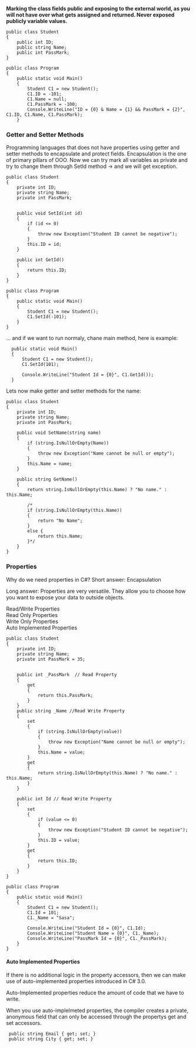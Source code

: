 **Marking the class fields public and exposing to the external world, as you will not have over what gets assigned and returned. Never exposed publicly variable values.**

```
public class Student
{
    public int ID;
    public string Name;
    public int PassMark;        
}

public class Program
{
    public static void Main()
    {
        Student C1 = new Student();
        C1.ID = -101;
        C1.Name = null;
        C1.PassMark = -100;
        Console.WriteLine("ID = {0} & Name = {1} && PassMark = {2}", C1.ID, C1.Name, C1.PassMark);
    }
```

### Getter and Setter Methods

Programming languages that does not have properties using getter and setter methods to encapsulate and protect fields.
Encapsulation is the one of primary pillars of OOO.
Now we can try mark all variables as private and try to change them through SetId method -> and we will get exception.

```
public class Student
{
    private int ID;
    private string Name;
    private int PassMark;


    public void SetId(int id)
    {
        if (id <= 0)
        {
            throw new Exception("Student ID cannot be negative");
        }
        this.ID = id;
    }

    public int GetId()
    {
        return this.ID;
    }
}

public class Program
{
    public static void Main()
    {
        Student C1 = new Student();
        C1.SetId(-101);       
    }
}
```

... and if we want to run normaly, chane main method, here is example:

```
  public static void Main()
  {
      Student C1 = new Student();
      C1.SetId(101);

      Console.WriteLine("Student Id = {0}", C1.GetId());  
  }
```

Lets now make getter and setter methods for the name:

```
public class Student
{
    private int ID;
    private string Name;
    private int PassMark;

    public void SetName(string name)
    {
        if (string.IsNullOrEmpty(Name))
        {
            throw new Exception("Name cannot be null or empty");
        }
        this.Name = name;
    }

    public string GetName()
    {
        return string.IsNullOrEmpty(this.Name) ? "No name." : this.Name;

        /* 
        if (string.IsNullOrEmpty(this.Name))
        {
            return "No Name";
        }
        else {
            return this.Name;
        }*/
    }
}
```

### Properties

Why do we need properties in C#?
Short answer: Encapsulation

Long answer: Properties are very versatile. They allow you to choose how you want to expose your data to outside objects.

Read/Write Properties \
Read Only Properties \
Write Only Properties \
Auto Implemented Properties

```
public class Student
{
    private int ID;
    private string Name;
    private int PassMark = 35;

    
    public int _PassMark  // Read Property
    { 
        get
        {
            return this.PassMark;
        }
    }
    public string _Name //Read Write Property
    {
        set 
        {
            if (string.IsNullOrEmpty(value))
            {
                throw new Exception("Name cannot be null or empty");
            }
            this.Name = value;
        }
        get
        {
            return string.IsNullOrEmpty(this.Name) ? "No name." : this.Name;
        }     
    }

    public int Id // Read Write Property
    {
        set
        {
            if (value <= 0)
            {
                throw new Exception("Student ID cannot be negative");
            }
            this.ID = value;
        }
        get
        {
            return this.ID;
        }
    }
}

public class Program
{
    public static void Main()
    {
        Student C1 = new Student();
        C1.Id = 101;
        C1._Name = "Sasa";

        Console.WriteLine("Student Id = {0}", C1.Id);
        Console.WriteLine("Student Name = {0}", C1._Name);
        Console.WriteLine("PassMark Id = {0}", C1._PassMark);
    }
}
```

#### Auto Implemented Properties

If there is no additional logic in the property accessors, then we can make use of auto-implemented properties introduced in C# 3.0.

Auto-Implemented properties reduce the amount of code that we have to write.

When you use auto-implelmeted properties, the compiler creates a private, anonymous field that can only be accessed through the propertys get and set accessors.

```
 public string Email { get; set; }
 public string City { get; set; }
```
